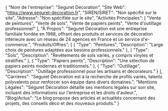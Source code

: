 {
  "Nom de l'entreprise": "Seguret Décoration",
  "Site Web": "https://www.seguret-decoration.fr",
  "SIREN/SIRET": "Non spécifié sur le site",
  "Adresse": "Non spécifiée sur le site",
  "Activités Principales": [
    "Vente de peintures",
    "Vente de sols",
    "Vente de papiers peints",
    "Vente d'outillage professionnel"
  ],
  "À Propos": "Seguret Décoration est une entreprise familiale fondée en 1988, offrant des produits et services de décoration intérieure avec un réseau de 24 agences en France et un service d'e-commerce.",
  "Produits/Offres": [
    {
      "Type": "Peintures",
      "Description": "Large choix de peintures adaptées aux besoins professionnels."
    },
    {
      "Type": "Sols",
      "Description": "Revêtements de sols variés, y compris vinyles et stratifiés."
    },
    {
      "Type": "Papiers peints",
      "Description": "Une sélection de papiers peints modernes et traditionnels."
    },
    {
      "Type": "Outillage",
      "Description": "Outillage professionnel pour les artisans et décorateurs."
    }
  ],
  "Carrières": "Seguret Décoration est à la recherche de profils variés, talents polyvalents pour renforcer son équipe dans divers domaines.",
  "Mentions Légales": "Séguret Décoration détaille ses mentions légales sur son site, incluant des informations sur l'entreprise et les droits d'auteur.",
  "Blog/Actus": "Le blog propose des articles et actualités concernant des projets, des conseils déco et des nouveaux produits."
}